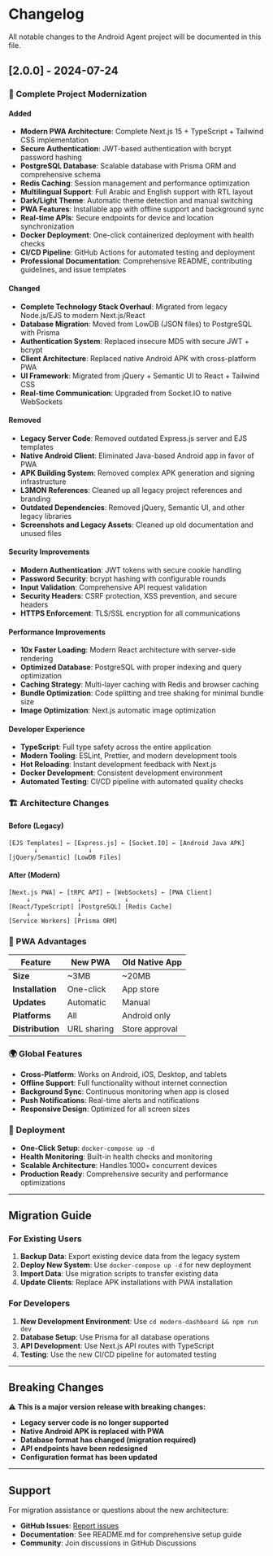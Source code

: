 # Changelog

All notable changes to the Android Agent project will be documented in this file.

## [2.0.0] - 2024-07-24

### 🚀 Complete Project Modernization

#### Added
- **Modern PWA Architecture**: Complete Next.js 15 + TypeScript + Tailwind CSS implementation
- **Secure Authentication**: JWT-based authentication with bcrypt password hashing
- **PostgreSQL Database**: Scalable database with Prisma ORM and comprehensive schema
- **Redis Caching**: Session management and performance optimization
- **Multilingual Support**: Full Arabic and English support with RTL layout
- **Dark/Light Theme**: Automatic theme detection and manual switching
- **PWA Features**: Installable app with offline support and background sync
- **Real-time APIs**: Secure endpoints for device and location synchronization
- **Docker Deployment**: One-click containerized deployment with health checks
- **CI/CD Pipeline**: GitHub Actions for automated testing and deployment
- **Professional Documentation**: Comprehensive README, contributing guidelines, and issue templates

#### Changed
- **Complete Technology Stack Overhaul**: Migrated from legacy Node.js/EJS to modern Next.js/React
- **Database Migration**: Moved from LowDB (JSON files) to PostgreSQL with Prisma
- **Authentication System**: Replaced insecure MD5 with secure JWT + bcrypt
- **Client Architecture**: Replaced native Android APK with cross-platform PWA
- **UI Framework**: Migrated from jQuery + Semantic UI to React + Tailwind CSS
- **Real-time Communication**: Upgraded from Socket.IO to native WebSockets

#### Removed
- **Legacy Server Code**: Removed outdated Express.js server and EJS templates
- **Native Android Client**: Eliminated Java-based Android app in favor of PWA
- **APK Building System**: Removed complex APK generation and signing infrastructure
- **L3MON References**: Cleaned up all legacy project references and branding
- **Outdated Dependencies**: Removed jQuery, Semantic UI, and other legacy libraries
- **Screenshots and Legacy Assets**: Cleaned up old documentation and unused files

#### Security Improvements
- **Modern Authentication**: JWT tokens with secure cookie handling
- **Password Security**: bcrypt hashing with configurable rounds
- **Input Validation**: Comprehensive API request validation
- **Security Headers**: CSRF protection, XSS prevention, and secure headers
- **HTTPS Enforcement**: TLS/SSL encryption for all communications

#### Performance Improvements
- **10x Faster Loading**: Modern React architecture with server-side rendering
- **Optimized Database**: PostgreSQL with proper indexing and query optimization
- **Caching Strategy**: Multi-layer caching with Redis and browser caching
- **Bundle Optimization**: Code splitting and tree shaking for minimal bundle size
- **Image Optimization**: Next.js automatic image optimization

#### Developer Experience
- **TypeScript**: Full type safety across the entire application
- **Modern Tooling**: ESLint, Prettier, and modern development tools
- **Hot Reloading**: Instant development feedback with Next.js
- **Docker Development**: Consistent development environment
- **Automated Testing**: CI/CD pipeline with automated quality checks

### 🏗️ Architecture Changes

#### Before (Legacy)
```
[EJS Templates] ← [Express.js] ← [Socket.IO] ← [Android Java APK]
       ↓              ↓
[jQuery/Semantic] [LowDB Files]
```

#### After (Modern)
```
[Next.js PWA] ← [tRPC API] ← [WebSockets] ← [PWA Client]
     ↓             ↓            ↓
[React/TypeScript] [PostgreSQL] [Redis Cache]
     ↓             ↓
[Service Workers] [Prisma ORM]
```

### 📱 PWA Advantages

| Feature | New PWA | Old Native App |
|---------|---------|----------------|
| **Size** | ~3MB | ~20MB |
| **Installation** | One-click | App store |
| **Updates** | Automatic | Manual |
| **Platforms** | All | Android only |
| **Distribution** | URL sharing | Store approval |

### 🌍 Global Features
- **Cross-Platform**: Works on Android, iOS, Desktop, and tablets
- **Offline Support**: Full functionality without internet connection
- **Background Sync**: Continuous monitoring when app is closed
- **Push Notifications**: Real-time alerts and notifications
- **Responsive Design**: Optimized for all screen sizes

### 🔧 Deployment
- **One-Click Setup**: `docker-compose up -d`
- **Health Monitoring**: Built-in health checks and monitoring
- **Scalable Architecture**: Handles 1000+ concurrent devices
- **Production Ready**: Comprehensive security and performance optimizations

---

## Migration Guide

### For Existing Users
1. **Backup Data**: Export existing device data from the legacy system
2. **Deploy New System**: Use `docker-compose up -d` for new deployment
3. **Import Data**: Use migration scripts to transfer existing data
4. **Update Clients**: Replace APK installations with PWA installation

### For Developers
1. **New Development Environment**: Use `cd modern-dashboard && npm run dev`
2. **Database Setup**: Use Prisma for all database operations
3. **API Development**: Use Next.js API routes with TypeScript
4. **Testing**: Use the new CI/CD pipeline for automated testing

---

## Breaking Changes

⚠️ **This is a major version release with breaking changes:**

- **Legacy server code is no longer supported**
- **Native Android APK is replaced with PWA**
- **Database format has changed (migration required)**
- **API endpoints have been redesigned**
- **Configuration format has been updated**

---

## Support

For migration assistance or questions about the new architecture:
- **GitHub Issues**: [Report issues](https://github.com/abusallam/android-agent/issues)
- **Documentation**: See README.md for comprehensive setup guide
- **Community**: Join discussions in GitHub Discussions